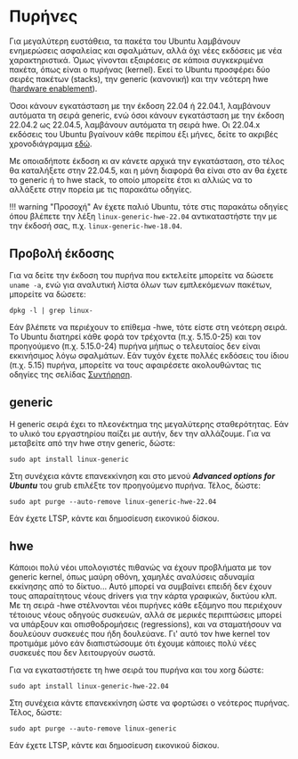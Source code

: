 # Πυρήνες

Για μεγαλύτερη ευστάθεια, τα πακέτα του Ubuntu λαμβάνουν ενημερώσεις ασφαλείας
και σφαλμάτων, αλλά όχι νέες εκδόσεις με νέα χαρακτηριστικά. Όμως γίνονται
εξαιρέσεις σε κάποια συγκεκριμένα πακέτα, όπως είναι ο πυρήνας (kernel). Εκεί
το Ubuntu προσφέρει δύο σειρές πακέτων (stacks), την generic (κανονική) και την
νεότερη hwe ([hardware
enablement](https://wiki.ubuntu.com/Kernel/LTSEnablementStack)).

Όσοι κάνουν εγκατάσταση με την έκδοση 22.04 ή 22.04.1, λαμβάνουν αυτόματα τη
σειρά generic, ενώ όσοι κάνουν εγκατάσταση με την έκδοση 22.04.2 ως 22.04.5,
λαμβάνουν αυτόματα τη σειρά hwe. Οι 22.04.x εκδόσεις του Ubuntu βγαίνουν κάθε
περίπου έξι μήνες, δείτε το ακριβές χρονοδιάγραμμα
[εδώ](https://wiki.ubuntu.com/JammyJellyfish/ReleaseSchedule).

Με οποιαδήποτε έκδοση κι αν κάνετε αρχικά την εγκατάσταση, στο τέλος θα
καταλήξετε στην 22.04.5, και η μόνη διαφορά θα είναι στο αν θα έχετε το generic
ή το hwe stack, το οποίο μπορείτε έτσι κι αλλιώς να το αλλάξετε στην πορεία με
τις παρακάτω οδηγίες.

!!! warning "Προσοχή"
    Αν έχετε παλιό Ubuntu, τότε στις παρακάτω οδηγίες όπου βλέπετε την λέξη
    `linux-generic-hwe-22.04` αντικαταστήστε την με την έκδοσή σας, π.χ.
    `linux-generic-hwe-18.04`.

## Προβολή έκδοσης

Για να δείτε την έκδοση του πυρήνα που εκτελείτε μπορείτε να δώσετε `uname
-a`, ενώ για αναλυτική λίστα όλων των εμπλεκόμενων πακέτων, μπορείτε να
δώσετε:

```shell
dpkg -l | grep linux-
```

Εάν βλέπετε να περιέχουν το επίθεμα -hwe, τότε είστε στη νεότερη σειρά. Το
Ubuntu διατηρεί κάθε φορά τον τρέχοντα (π.χ. 5.15.0-25) και τον προηγούμενο
(π.χ. 5.15.0-24) πυρήνα μήπως ο τελευταίος δεν είναι εκκινήσιμος λόγω σφαλμάτων.
Εάν τυχόν έχετε πολλές εκδόσεις του ίδιου (π.χ. 5.15) πυρήνα, μπορείτε να τους
αφαιρέσετε ακολουθώντας τις οδηγίες της σελίδας
[Συντήρηση](../../ltsp/maintenance.md).

## generic

Η generic σειρά έχει το πλεονέκτημα της μεγαλύτερης σταθερότητας. Εάν το υλικό
του εργαστηρίου παίζει με αυτήν, δεν την αλλάζουμε. Για να μεταβείτε από την
hwe στην generic, δώστε:

```shell
sudo apt install linux-generic
```

Στη συνέχεια κάντε επανεκκίνηση και στο μενού ***Advanced options for Ubuntu***
του grub επιλέξτε τον προηγούμενο πυρήνα. Τέλος, δώστε:

```shell
sudo apt purge --auto-remove linux-generic-hwe-22.04
```

Εάν έχετε LTSP, κάντε και δημοσίευση εικονικού δίσκου.

## hwe

Κάποιοι πολύ νέοι υπολογιστές πιθανώς να έχουν προβλήματα με τον generic
kernel, όπως μαύρη οθόνη, χαμηλές αναλύσεις  αδυναμία εκκίνησης από το
δίκτυο... Αυτό μπορεί να συμβαίνει επειδή δεν έχουν τους απαραίτητους νέους
drivers για την κάρτα γραφικών, δικτύου κλπ. Με τη σειρά -hwe στέλνονται νέοι
πυρήνες κάθε εξάμηνο που περιέχουν τέτοιους νέους οδηγούς συσκευών, αλλά σε
μερικές περιπτώσεις μπορεί να υπάρξουν και οπισθοδρομήσεις (regressions), και
να σταματήσουν να δουλεύουν συσκευές που ήδη δουλεύανε. Γι' αυτό τον hwe kernel
τον προτιμάμε μόνο εάν διαπιστώσουμε ότι έχουμε κάποιες πολύ νέες συσκευές που
δεν λειτουργούν σωστά.

Για να εγκαταστήσετε τη hwe σειρά του πυρήνα και του xorg δώστε:

```shell
sudo apt install linux-generic-hwe-22.04
```

Στη συνέχεια κάντε επανεκκίνηση ώστε να φορτώσει ο νεότερος πυρήνας. Τέλος,
δώστε:

```shell
sudo apt purge --auto-remove linux-generic
```

Εάν έχετε LTSP, κάντε και δημοσίευση εικονικού δίσκου.
